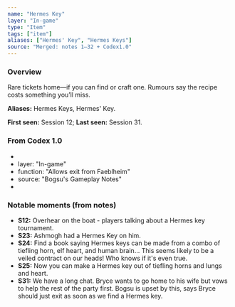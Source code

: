 ```yaml
---
name: "Hermes Key"
layer: "In-game"
type: "Item"
tags: ["item"]
aliases: ["Hermes' Key", "Hermes Keys"]
source: "Merged: notes 1–32 + Codex1.0"
---
```

### Overview
Rare tickets home—if you can find or craft one. Rumours say the recipe costs something you’ll miss.

**Aliases:** Hermes Keys, Hermes' Key.

**First seen:** Session 12; **Last seen:** Session 31.

### From Codex 1.0
- 
- layer: "In-game"
- function: "Allows exit from Faeblheim"
- source: "Bogsu's Gameplay Notes"
- 

### Notable moments (from notes)
- **S12:** Overhear on the boat - players talking about a Hermes key tournament.
- **S23:** Ashmogh had a Hermes Key on him.
- **S24:** Find a book saying Hermes keys can be made from a combo of tiefling horn, elf heart, and human brain... This seems likely to be a veiled contract on our heads! Who knows if it's even true.
- **S25:** Now you can make a Hermes key out of tiefling horns and lungs and heart.
- **S31:** We have a long chat. Bryce wants to go home to his wife but vows to help the rest of the party first. Bogsu is upset by this, says Bryce should just exit as soon as we find a Hermes key.
